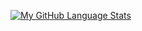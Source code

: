 [![My GitHub Language Stats](https://github-readme-stats.vercel.app/api/top-langs/?username=ajeremias&langs_count=5&theme=tokyonight)]()
